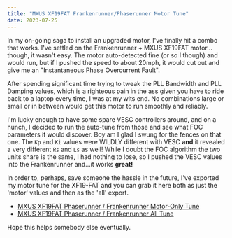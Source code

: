 ```yaml
---
title: "MXUS XF19FAT Frankenrunner/Phaserunner Motor Tune"
date: 2023-07-25
---
```


In my on-going saga to install an upgraded motor, I've finally hit a combo that works. I've settled on the Frankenrunner + MXUS XF19FAT motor... though, it wasn't easy. The motor auto-detected fine (or so I though) and would run, but if I pushed the speed to about 20mph, it would cut out and give me an "Instantaneous Phase Overcurrent Fault".

After spending significant time trying to tweak the PLL Bandwidth and PLL Damping values, which is a righteous pain in the ass given you have to ride back to a laptop every time, I was at my wits end. No combinations large or small or in between would get this motor to run smoothly and reliably.

I'm lucky enough to have some spare VESC controllers around, and on a hunch, I decided to run the auto-tune from those and see what FOC parameters it would discover. Boy am I glad I swung for the fences on that one. The `Kp` and `Ki` values were WILDLY different with VESC **and** it revealed a very different `Rs` and `Ls` as well! While I doubt the FOC algorithm the two units share is the same, I had nothing to lose, so I pushed the VESC values into the Frankenrunner and...it works **great!**

In order to, perhaps, save someone the hassle in the future, I've exported my motor tune for the XF19-FAT and you can grab it here both as just the 'motor' values and then as the 'all' export.

* [MXUS XF19FAT Phaserunner / Frankenrunner Motor-Only Tune](radmini-mxusxf19-franken-tuned-vesc-motor.xml)
* [MXUS XF19FAT Phaserunner / Frankenrunner All Tune](radmini-mxusxf19-franken-tuned-vesc-all.xml) 

Hope this helps somebody else eventually.
